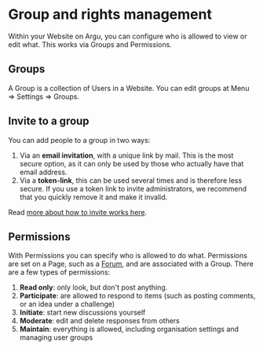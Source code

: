 # Group and rights management

Within your Website on Argu, you can configure who is allowed to view or edit what. This works via Groups and Permissions.

## Groups

A Group is a collection of Users in a Website. You can edit groups at Menu =&gt; Settings =&gt; Groups.

## Invite to a group

You can add people to a group in two ways:

1. Via an **email invitation**, with a unique link by mail. This is the most secure option, as it can only be used by those who actually have that email address.
2. Via a **token-link**, this can be used several times and is therefore less secure. If you use a token link to invite administrators, we recommend that you quickly remove it and make it invalid.

Read [more about how to invite works here](share.md).

## Permissions

With Permissions you can specify who is allowed to do what. Permissions are set on a Page, such as a [Forum](forums.md), and are associated with a Group. There are a few types of permissions:

1. **Read only**: only look, but don't post anything.
2. **Participate**: are allowed to respond to items (such as posting comments, or an idea under a challenge)
3. **Initiate**: start new discussions yourself
4. **Moderate**: edit and delete responses from others
5. **Maintain**: everything is allowed, including organisation settings and managing user groups
